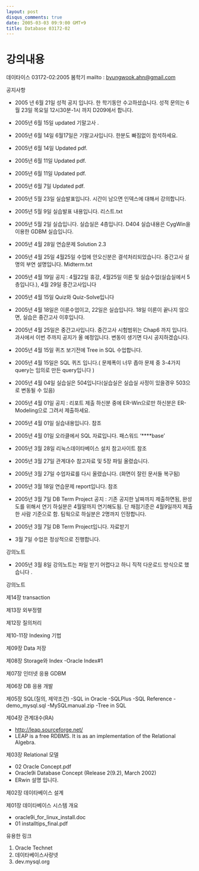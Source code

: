 ```yaml
---
layout: post
disqus_comments: true
date: 2005-03-03 09:9:00 GMT+9
title: Database 03172-02  
---
```

# 강의내용

데이타이스 03172-02:2005 봄학기
mailto : byungwook.ahn@gmail.com

공지사항 

* 2005 년 6월 21일 성적 공지 입니다. 한 학기동안 수고하셨습니다. 성적 문의는 6월 23일 목요일 12시30분-1시 까지 D209에서 합니다.

* 2005년 6월 15일 updated 기말고사 .

* 2005년 6월 14일 6월17일은 기말고사입니다. 한분도 빠짐없이 참석하세요.

* 2005년 6월 14일 Updated pdf.

* 2005년 6월 11일 Updated pdf.

* 2005년 6월 11일 Updated pdf.

* 2005년 6월 7일 Updated pdf.

* 2005년 5월 23일 실습발표입니다. 시간이 남으면 인덱스에 대해서 강의합니다.

* 2005년 5월 9일 실습발표 내용입니다. 리스트.txt

* 2005년 5월 2일 실습입니다. 실습실은 4층입니다. D404 실습내용은 CygWin을 이용한 GDBM 실습입니다.

* 2005년 4월 28일 연습문제 Solution 2.3

* 2005년 4월 25일 4월25일 수업에 안오신분은 결석처리되었습니다. 중간고사 설명의 부연 설명입니다. Midterm.txt 

* 2005년 4월 19일 공지 : 4월22일 휴강, 4월25일 이론 및 실습수업(실습실에서 5층입니다.), 4월 29일 중간고사입니다

* 2005년 4월 15일 Quiz와 Quiz-Solve입니다

* 2005년 4월 18일은 이론수업이고, 22일은 실습입니다. 18일 이론이 끝나지 않으면, 실습은 중간고사 이후입니다.

* 2005년 4월 25일은 중간고사입니다. 중간고사 시험범위는 Chap6 까지 입니다. 과사에서 이번 주까지 공지가 올 예정입니다. 변동이 생기면 다시 공지하겠습니다.

* 2005년 4월 15일 퀴즈 보기전에 Tree in SQL 수업합니다.

* 2005년 4월 15일은 SQL 퀴즈 입니다.( 문제폭이 너무 좁아 문제 중 3-4가지 query는 임의로 만든 query입니다 )

* 2005년 4월 04일 실습실은 504입니다(실습실은 실습실 사정이 있을경우 503으로 변동될 수 있음)

* 2005년 4월 01일 공지 : 리포트 제출 하신분 중에 ER-Win으로만 하신분은 ER-Modeling으로 그려서 제출하세요.

* 2005년 4월 01일 실습내용입니다. 참조 

* 2005년 4월 01일 오라클에서 SQL 자료입니다. 패스워드 ‘****base’

* 2005년 3월 28일 리눅스데이타베이스 설치 참고사이트 참조 

* 2005년 3월 27일 관계대수 참고자료 및 5장 파일 올렸습니다. 

* 2005년 3월 27일 수업자료를 다시 올렸습니다. (화면이 잘린 문서들 복구됨) 

* 2005년 3월 18일 연습문제 report입니다. 참조 

* 2005년 3월 7일 DB Term Project 공지 : 기존 공지한 날짜까지 제출하면됨, 완성도를 위해서 연기 하실분은 4월말까지 연기해도됨. 단 채점기준은 4월9일까지 제출한 사람 기준으로 함. 팀웍으로 하실분은 2명까지 인정합니다. 

* 2005년 3월 7일 DB Term Project입니다. 자료받기 

* 3월 7일 수업은 정상적으로 진행합니다.

강의노트

* 2005년 3월 8일 강의노트는 파일 받기 어렵다고 하니 직적 다운로드 방식으로 했습니다 .


강의노트 

제14장 transaction

제13장 외부정렬 

제12장 질의처리

제10-11장 Indexing 기법 

제09장 Data 저장

제08장 Storage와 Index 
-Oracle Index#1

제07장 인터넷 응용 GDBM

제06장 DB 응용 개발 

제05장 SQL(질의, 제약조건) 
-SQL in Oracle
-SQLPlus
-SQL Reference
-demo_mysql.sql 
-MySQLmanual.zip 
-Tree in SQL

제04장 관계대수(RA) 
- http://leap.sourceforge.net/
- LEAP is a free RDBMS. It is as an implementation of the Relational Algebra. 

제03장 Relational 모델 
- 02 Oracle Concept.pdf 
- Oracle9i Database Concept (Release 2(9.2), March 2002)
- ERwin 설명 입니다.

제02장 데이타베이스 설계 

제01장 데이타베이스 시스템 개요 
- oracle9i_for_linux_install.doc 
- 01 installtips_final.pdf


유용한 링크
1. Oracle Technet 
2. 데이타베이스사랑넷 
3. dev.mysql.org 

